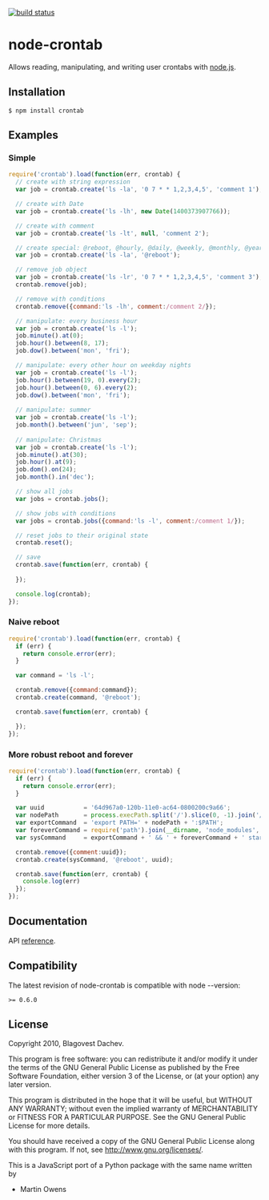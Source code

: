 [![build status](https://secure.travis-ci.org/dachev/node-crontab.png?branch=master)](http://travis-ci.org/dachev/node-crontab)

# node-crontab
      
Allows reading, manipulating, and writing user crontabs with [node.js](http://nodejs.org).

## Installation
    $ npm install crontab

## Examples
### Simple
```js
require('crontab').load(function(err, crontab) {
  // create with string expression
  var job = crontab.create('ls -la', '0 7 * * 1,2,3,4,5', 'comment 1');

  // create with Date
  var job = crontab.create('ls -lh', new Date(1400373907766));

  // create with comment
  var job = crontab.create('ls -lt', null, 'comment 2');

  // create special: @reboot, @hourly, @daily, @weekly, @monthly, @yearly, @annually, @midnight
  var job = crontab.create('ls -la', '@reboot');

  // remove job object
  var job = crontab.create('ls -lr', '0 7 * * 1,2,3,4,5', 'comment 3');
  crontab.remove(job);

  // remove with conditions
  crontab.remove({command:'ls -lh', comment:/comment 2/});

  // manipulate: every business hour
  var job = crontab.create('ls -l');
  job.minute().at(0);
  job.hour().between(8, 17);
  job.dow().between('mon', 'fri');

  // manipulate: every other hour on weekday nights
  var job = crontab.create('ls -l');
  job.hour().between(19, 0).every(2);
  job.hour().between(0, 6).every(2);
  job.dow().between('mon', 'fri');
  
  // manipulate: summer
  var job = crontab.create('ls -l');
  job.month().between('jun', 'sep');
  
  // manipulate: Christmas
  var job = crontab.create('ls -l');
  job.minute().at(30);
  job.hour().at(9);
  job.dom().on(24);
  job.month().in('dec');

  // show all jobs
  var jobs = crontab.jobs();

  // show jobs with conditions
  var jobs = crontab.jobs({command:'ls -l', comment:/comment 1/});

  // reset jobs to their original state
  crontab.reset();

  // save
  crontab.save(function(err, crontab) {
  
  });

  console.log(crontab);
});
```

### Naive reboot
```js
require('crontab').load(function(err, crontab) {
  if (err) {
    return console.error(err);
  }

  var command = 'ls -l';

  crontab.remove({command:command});
  crontab.create(command, '@reboot');

  crontab.save(function(err, crontab) {

  });
});
```

### More robust reboot and forever
```js
require('crontab').load(function(err, crontab) {
  if (err) {
    return console.error(err);
  }

  var uuid           = '64d967a0-120b-11e0-ac64-0800200c9a66';
  var nodePath       = process.execPath.split('/').slice(0, -1).join('/');
  var exportCommand  = 'export PATH=' + nodePath + ':$PATH';
  var foreverCommand = require('path').join(__dirname, 'node_modules', 'forever', 'bin', 'forever');
  var sysCommand     = exportCommand + ' && ' + foreverCommand + ' start ' + __filename;

  crontab.remove({comment:uuid});
  crontab.create(sysCommand, '@reboot', uuid);

  crontab.save(function(err, crontab) {
    console.log(err)
  });
});
```

## Documentation
API [reference](http://dachev.github.com/node-crontab).

## Compatibility
    
The latest revision of node-crontab is compatible with node --version:

    >= 0.6.0

## License
Copyright 2010, Blagovest Dachev.

This program is free software: you can redistribute it and/or modify
it under the terms of the GNU General Public License as published by
the Free Software Foundation, either version 3 of the License, or
(at your option) any later version.

This program is distributed in the hope that it will be useful,
but WITHOUT ANY WARRANTY; without even the implied warranty of
MERCHANTABILITY or FITNESS FOR A PARTICULAR PURPOSE.  See the
GNU General Public License for more details.

You should have received a copy of the GNU General Public License
along with this program.  If not, see <http://www.gnu.org/licenses/>.

This is a JavaScript port of a Python package with the same name written by
- Martin Owens <doctormo at gmail com>
